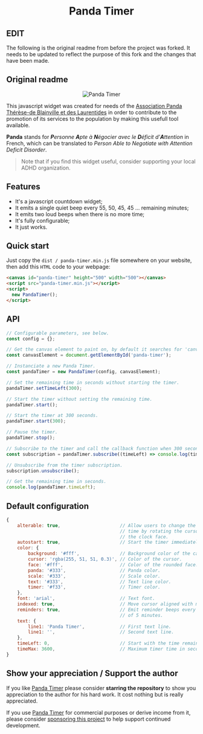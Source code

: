 <h1 align="center">
    Panda Timer
</h1>

## EDIT

The following is the original readme from before the project was forked. It needs to be updated to reflect the purpose of this fork and the changes that have been made.

## Original readme


<p align="center">
    <img src="panda-timer.gif" alt="Panda Timer">
</p>



This javascript widget was created for needs of the [Association Panda Thérèse-de Blainville et des Laurentides](https://translate.google.com/translate?sl=fr&tl=en&u=pandatdb.com) in order to contribute to the promotion of its services to the population by making this usefull tool available.

**Panda** stands for ***P**ersonne **A**pte à **N**égocier avec le **D**éficit d’**A**ttention* in French, which can be translated to *Person Able to Negotiate with Attention Deficit Disorder*.

> Note that if you find this widget useful, consider supporting your local ADHD organization.

## Features

- It's a javascript countdown widget;
- It emits a single quiet beep every 55, 50, 45, 45 ... remaining minutes;
- It emits two loud beeps when there is no more time;
- It's fully configurable;
- It just works.

## Quick start

Just copy the `dist / panda-timer.min.js` file somewhere on your website, then add this `HTML` code to your webpage:

```html
<canvas id="panda-timer" height="500" width="500"></canvas>
<script src="panda-timer.min.js"></script>
<script>
  new PandaTimer();
</script>
```

## API

```javascript
// Configurable parameters, see below.
const config = {};

// Get the canvas element to paint on, by default it searches for 'canvas#panda-timer' if not specified.
const canvasElement = document.getElementById('panda-timer');

// Instanciate a new Panda Timer.
const pandaTimer = new PandaTimer(config, canvasElement);
```

```javascript
// Set the remaining time in seconds without starting the timer.
pandaTimer.setTimeLeft(300);
```

```javascript
// Start the timer without setting the remaining time.
pandaTimer.start();

// Start the timer at 300 seconds.
pandaTimer.start(300);
```

```javascript
// Pause the timer.
pandaTimer.stop();
```

```javascript
// Subscribe to the timer and call the callback function when 300 seconds left.
const subscription = pandaTimer.subscribe((timeLeft) => console.log(timeLeft), 300);

// Unsubscribe from the timer subscription.
subscription.unsubscribe();
```

```javascript
// Get the remaining time in seconds.
console.log(pandaTimer.timeLeft);
```

## Default configuration

```javascript
{
    alterable: true,                      // Allow users to change the remaining
                                          // time by rotating the cursor around
                                          // the clock face.
    autostart: true,                      // Start the timer immediately or not.
    color: {
        background: '#fff',               // Background color of the canvas.
        cursor: 'rgba(255, 51, 51, 0.3)', // Color of the cursor.
        face: '#fff',                     // Color of the rounded face.
        panda: '#333',                    // Panda color.
        scale: '#333',                    // Scale color.
        text: '#333',                     // Text line color.
        timer: '#f33',                    // Timer color.
    },
    font: 'arial',                        // Text font.
    indexed: true,                        // Move cursor aligned with marks.
    reminders: true,                      // Emit reminder beeps every slice
                                          // of 5 minutes.
    text: {
        line1: 'Panda Timer',             // First text line.
        line1: '',                        // Second text line.
    },
    timeLeft: 0,                          // Start with the time remaining in seconds.
    timeMax: 3600,                        // Maximum timer time in seconds.
}
```

## Show your appreciation / Support the author

If you like [Panda Timer](https://github.com/chuot/panda-timer) please consider **starring the repository** to show you appreciation to the author for his hard work. It cost nothing but is really appreciated.

If you use [Panda Timer](https://github.com/chuot/panda-timer) for commercial purposes or derive income from it, please consider [sponsoring this project](https://github.com/sponsors/chuot) to help support continued development.
